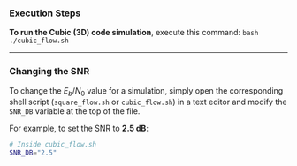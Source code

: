### Execution Steps
**To run the Cubic (3D) code simulation**, execute this command:
    ```bash
    ./cubic_flow.sh
    ```
***

### Changing the SNR
To change the $E_b/N_0$ value for a simulation, simply open the corresponding shell script (`square_flow.sh` or `cubic_flow.sh`) in a text editor and modify the `SNR_DB` variable at the top of the file.

For example, to set the SNR to **2.5 dB**:
```sh
# Inside cubic_flow.sh
SNR_DB="2.5"
```
